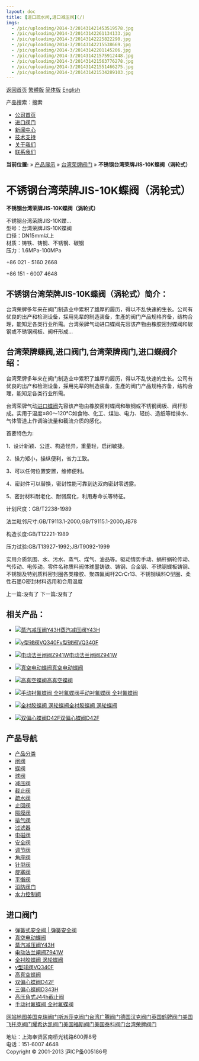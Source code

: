 ```yaml
---
layout: doc
title: [进口疏水阀,进口减压阀](/)
imgs:
  - /pic/uploadimg/2014-3/201431421453519578.jpg
  - /pic/uploadimg/2014-3/20143142261134133.jpg
  - /pic/uploadimg/2014-3/20143142225822290.jpg
  - /pic/uploadimg/2014-3/20143142215538669.jpg
  - /pic/uploadimg/2014-3/20143142201145206.jpg
  - /pic/uploadimg/2014-3/201431421575912448.jpg
  - /pic/uploadimg/2014-3/201431421563776278.jpg
  - /pic/uploadimg/2014-3/201431421551466275.jpg
  - /pic/uploadimg/2014-3/201431421534289103.jpg
---
```


[返回首页](/ 'home') [繁體版](/tw.html '切換到繁體中文版') [简体版](/ '切换到简体中文版') [English](/en.html 'Switch to English Version')

产品搜索：搜索

- [公司首页](/ '公司首页')
- [进口阀门](/valves/2.html '进口阀门')
- [新闻中心](/valves/110.html '新闻中心')
- [技术支持](/valves/111.html '技术支持')
- [关于我们](/about.html '新闻中心')
- [联系我们](/contact.html '技术支持')

**当前位置:** » [产品展示](/valves/1.html) » [台湾荣牌阀门](/valves/42.html) » **不锈钢台湾荣牌JIS-10K蝶阀（涡轮式）**

# 不锈钢台湾荣牌JIS-10K蝶阀（涡轮式）

**不锈钢台湾荣牌JIS-10K蝶阀（涡轮式）**

不锈钢台湾荣牌JIS-10K蝶...  
型号：台湾荣牌JIS-10K蝶阀  
口径：DN15mm以上  
材质：铸铁、铸钢、不锈钢、碳钢  
压力：1.6MPa-100MPa

+86 021 - 5160 2668

+86 151 - 6007 4648

## 不锈钢台湾荣牌JIS-10K蝶阀（涡轮式）简介：

台湾荣牌多年来在阀门制造业中累积了雄厚的履历，得以不乱快速的生长。公司有优良的出产和检测设备，採用先辈的制造装备，生產的阀门产品规格齐备，结构合理，能知足各类行业所需。台湾荣牌气动进口蝶阀先容该产物由橡胶密封蝶阀和碳钢或不锈钢阀板、阀杆形成...

## 台湾荣牌蝶阀,进口阀门,台湾荣牌阀门,进口蝶阀介绍：

台湾荣牌多年来在阀门制造业中累积了雄厚的履历，得以不乱快速的生长。公司有优良的出产和检测设备，採用先辈的制造装备，生產的阀门产品规格齐备，结构合理，能知足各类行业所需。

台湾荣牌气动[进口蝶阀](/)先容该产物由橡胶密封蝶阀和碳钢或不锈钢阀板、阀杆形成。实用于温度≤80～120℃如食物、化工、煤油、电力、轻纺、造纸等给排水、气体管道上作调治流量和截流介质的感化。

首要特色为:

1、设计新颖、公道、构造怪异，重量轻，启闭敏捷。

2、操力矩小，操纵便利，省力工致。

3、可以任何位置安置，维修便利。

4、密封件可以替换，密封性能可靠到达双向密封零透露。

5、密封材料耐老化、耐弱腐化，利用寿命长等特征。

计划尺度：GB/T2238-1989

法兰毗邻尺寸:GB/T9113.1-2000;GB/T9115.1-2000;JB78

构造长度:GB/T12221-1989

压力试验:GB/T13927-1992;JB/T9092-1999

实用介质氛围、水、污水、蒸气、煤气、油品等。驱动情势手动、蜗杆蜗轮传动、气传动、电传动。零件名称质料阀体球墨铸铁、铸钢、合金钢、不锈钢蝶板铸钢、不锈钢及特别质料密封圈各类橡胶、聚四氟阀杆2CrCr13、不锈钢填料O型圈、柔性石墨O密封材料选用和合用温度

上一篇:没有了 下一篇:没有了

## 相关产品：

- [![蒸汽减压阀Y43H](/pic/uploadimg/2014-3/20143142261134133.jpg)蒸汽减压阀Y43H](/valve/65.html '蒸汽减压阀Y43H')

- [![v型球阀VQ340F](/pic/uploadimg/2014-3/20143142225822290.jpg)v型球阀VQ340F](/valve/64.html 'v型球阀VQ340F')

- [![电动法兰闸阀Z941W](/pic/uploadimg/2014-3/20143142215538669.jpg)电动法兰闸阀Z941W](/valve/63.html '电动法兰闸阀Z941W')

- [![真空电动蝶阀](/pic/uploadimg/2014-3/20143142201145206.jpg)真空电动蝶阀](/valve/62.html '真空电动蝶阀')

- [![高真空蝶阀](/pic/uploadimg/2014-3/201431421575912448.jpg)高真空蝶阀](/valve/61.html '高真空蝶阀')

- [![手动衬氟蝶阀 全衬氟蝶阀](/pic/uploadimg/2014-3/201431421563776278.jpg)手动衬氟蝶阀 全衬氟蝶阀](/valve/60.html '手动衬氟蝶阀 全衬氟蝶阀')

- [![全衬胶蝶阀 涡轮蝶阀](/pic/uploadimg/2014-3/201431421551466275.jpg)全衬胶蝶阀 涡轮蝶阀](/valve/59.html '全衬胶蝶阀 涡轮蝶阀')

- [![双偏心蝶阀D42F](/pic/uploadimg/2014-3/201431421534289103.jpg)双偏心蝶阀D42F](/valve/58.html '双偏心蝶阀D42F')

## 产品导航

- [产品分类](/valves/1.html '产品分类')
- [闸阀](/valves/27.html)
- [蝶阀](/valves/30.html)
- [球阀](/valves/43.html)
- [减压阀](/valves/44.html)
- [截止阀](/valves/45.html)
- [疏水阀](/valves/46.html)
- [止回阀](/valves/47.html)
- [隔膜阀](/valves/48.html)
- [排气阀](/valves/49.html)
- [过滤器](/valves/50.html)
- [电磁阀](/valves/51.html)
- [安全阀](/valves/52.html)
- [调节阀](/valves/53.html)
- [角座阀](/valves/54.html)
- [针型阀](/valves/55.html)
- [旋塞阀](/valves/56.html)
- [平衡阀](/valves/57.html)
- [消防阀门](/valves/58.html)
- [水力控制阀](/valves/59.html)

## 进口阀门

- [弹簧式安全阀 | 弹簧安全阀](/valve/88.html)
- [真空电动蝶阀](/valve/62.html)
- [蒸汽减压阀Y43H](/valve/65.html)
- [电动法兰闸阀Z941W](/valve/63.html)
- [全衬胶蝶阀 涡轮蝶阀](/valve/59.html)
- [v型球阀VQ340F](/valve/64.html)
- [高真空蝶阀](/valve/61.html)
- [双偏心蝶阀D42F](/valve/58.html)
- [三偏心蝶阀D343H](/valve/57.html)
- [高压角式J44h截止阀](/valve/56.html)
- [手动衬氟蝶阀 全衬氟蝶阀](/valve/60.html)

[网站地图](/sitemap.html '网站地图')[美国克瑞阀门](/valves/33.html)[斯派莎克阀门](/valves/34.html)[台湾广腾阀门](/valves/35.html)[德国汉克阀门](/valves/36.html)[英国鹤牌阀门](/valves/37.html)[美国飞托克阀门](/valves/38.html)[耀希达凯阀门](/valves/39.html)[美国福斯阀门](/valves/40.html)[美国泰科阀门](/valves/41.html)[台湾荣牌阀门](/valves/42.html)

地址：上海奉贤区南桥光钱路600弄8号  
电话：151-6007 4648  
Copyright © 2001-2013 沪ICP备005186号
